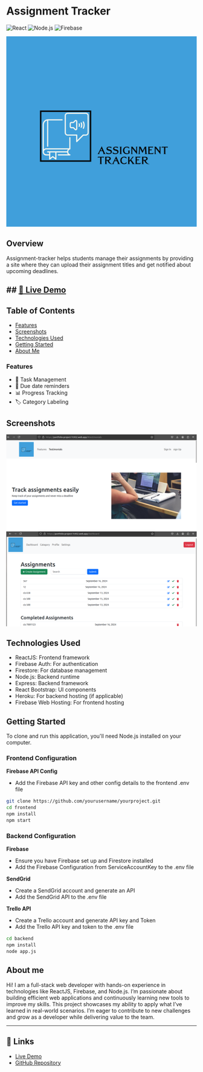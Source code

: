 # Assignment Tracker
![React](https://img.shields.io/badge/react-v18-blue)
![Node.js](https://img.shields.io/badge/node.js-v20-green)
![Firebase](https://img.shields.io/badge/firebase-v9-orange)


[![assignment-tracker](https://github.com/teresiawairimu/Assignment_Tracker/blob/main/assignment-tracker/frontend/src/assets/logo.png)](https://portfolio-project-7c952.web.app/)


## Overview

Assignment-tracker helps students manage their assignments by providing a site where they can upload their assignment titles and get notified about upcoming deadlines.


## ## [🚀 Live Demo](https://portfolio-project-7c952.web.app/)


## Table of Contents
- [Features](#features)
- [Screenshots](#screenshots)
- [Technologies Used](#technologies-used)
- [Getting Started](#getting-started)
- [About Me](#about-me)



### Features

- 📝 Task Management 
- 📅 Due date reminders
- 📊 Progress Tracking
- 🏷️ Category Labeling



## Screenshots
![Homepage](https://github.com/teresiawairimu/Assignment_Tracker/blob/main/assignment-tracker/frontend/src/assets/images/homepage.png)
![Dashboard](https://github.com/teresiawairimu/Assignment_Tracker/blob/main/assignment-tracker/frontend/src/assets/images/dashboard_assignment.png)


## Technologies Used

- ReactJS: Frontend framework
- Firebase Auth: For authentication
- Firestore: For database management
- Node.js: Backend runtime
- Express: Backend framework
- React Bootstrap: UI components
- Heroku: For backend hosting (if applicable)
- Firebase Web Hosting: For frontend hosting

  
## Getting Started
  
To clone and run this application, you'll need Node.js installed on your computer.

### Frontend Configuration

**Firebase API Config**
- Add the Firebase API key and other config details to the frontend .env file

```bash
git clone https://github.com/yourusername/yourproject.git
cd frontend
npm install
npm start 
```

### Backend Configuration

**Firebase**
- Ensure you have Firebase set up and Firestore installed
- Add the Firebase Configuration from ServiceAccountKey to the .env file

**SendGrid**
- Create a SendGrid account and generate an API
- Add the SendGrid API to the .env file

**Trello API**
- Create a Trello account and generate API key and Token
- Add the Trello API key and token to the .env file

  
```bash
cd backend
npm install
node app.js
```

## About me

Hi! I am a full-stack web developer with hands-on experience in technologies like ReactJS, Firebase, and Node.js. 
I’m passionate about building efficient web applications and continuously learning new tools to improve my skills.
This project showcases my ability to apply what I’ve learned in real-world scenarios. 
I’m eager to contribute to new challenges and grow as a developer while delivering value to the team.


---
## 🔗 Links
- [Live Demo](https://portfolio-project-7c952.web.app/dashboard)
- [GitHub Repository](https://github.com/teresiawairimu/Assignment_Tracker/tree/main)













